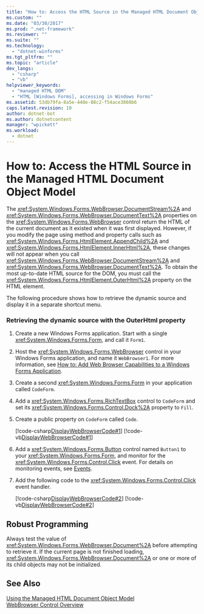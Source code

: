 ```yaml
---
title: "How to: Access the HTML Source in the Managed HTML Document Object Model"
ms.custom: ""
ms.date: "03/30/2017"
ms.prod: ".net-framework"
ms.reviewer: ""
ms.suite: ""
ms.technology: 
  - "dotnet-winforms"
ms.tgt_pltfrm: ""
ms.topic: "article"
dev_langs: 
  - "csharp"
  - "vb"
helpviewer_keywords: 
  - "managed HTML DOM"
  - "HTML [Windows Forms], accessing in Windows Forms"
ms.assetid: 53db79fa-8a5e-448e-88c2-f54ace3860b6
caps.latest.revision: 10
author: dotnet-bot
ms.author: dotnetcontent
manager: "wpickett"
ms.workload: 
  - dotnet
---
```

# How to: Access the HTML Source in the Managed HTML Document Object Model
The <xref:System.Windows.Forms.WebBrowser.DocumentStream%2A> and <xref:System.Windows.Forms.WebBrowser.DocumentText%2A> properties on the <xref:System.Windows.Forms.WebBrowser> control return the HTML of the current document as it existed when it was first displayed. However, if you modify the page using method and property calls such as <xref:System.Windows.Forms.HtmlElement.AppendChild%2A> and <xref:System.Windows.Forms.HtmlElement.InnerHtml%2A>, these changes will not appear when you call <xref:System.Windows.Forms.WebBrowser.DocumentStream%2A> and <xref:System.Windows.Forms.WebBrowser.DocumentText%2A>. To obtain the most up-to-date HTML source for the DOM, you must call the <xref:System.Windows.Forms.HtmlElement.OuterHtml%2A> property on the HTML element.  
  
 The following procedure shows how to retrieve the dynamic source and display it in a separate shortcut menu.  
  
### Retrieving the dynamic source with the OuterHtml property  
  
1. Create a new Windows Forms application. Start with a single <xref:System.Windows.Forms.Form>, and call it `Form1`.  
  
2. Host the <xref:System.Windows.Forms.WebBrowser> control in your Windows Forms application, and name it `WebBrowser1`. For more information, see [How to: Add Web Browser Capabilities to a Windows Forms Application](../../../../docs/framework/winforms/controls/how-to-add-web-browser-capabilities-to-a-windows-forms-application.md).  
  
3. Create a second <xref:System.Windows.Forms.Form> in your application called `CodeForm`.  
  
4. Add a <xref:System.Windows.Forms.RichTextBox> control to `CodeForm` and set its <xref:System.Windows.Forms.Control.Dock%2A> property to `Fill`.  
  
5. Create a public property on `CodeForm` called `Code`.  
  
    [!code-csharp[DisplayWebBrowserCode#1](../../../../samples/snippets/csharp/VS_Snippets_Winforms/DisplayWebBrowserCode/CS/CodeForm.cs#1)]
    [!code-vb[DisplayWebBrowserCode#1](../../../../samples/snippets/visualbasic/VS_Snippets_Winforms/DisplayWebBrowserCode/VB/CodeForm.vb#1)]  
  
6. Add a <xref:System.Windows.Forms.Button> control named `Button1` to your <xref:System.Windows.Forms.Form>, and monitor for the <xref:System.Windows.Forms.Control.Click> event. For details on monitoring events, see [Events](../../../../docs/standard/events/index.md).  
  
7. Add the following code to the <xref:System.Windows.Forms.Control.Click> event handler.  
  
    [!code-csharp[DisplayWebBrowserCode#2](../../../../samples/snippets/csharp/VS_Snippets_Winforms/DisplayWebBrowserCode/CS/Form1.cs#2)]
    [!code-vb[DisplayWebBrowserCode#2](../../../../samples/snippets/visualbasic/VS_Snippets_Winforms/DisplayWebBrowserCode/VB/Form1.vb#2)]  
  
## Robust Programming  
 Always test the value of <xref:System.Windows.Forms.WebBrowser.Document%2A> before attempting to retrieve it. If the current page is not finished loading, <xref:System.Windows.Forms.WebBrowser.Document%2A> or one or more of its child objects may not be initialized.  
  
## See Also  
 [Using the Managed HTML Document Object Model](../../../../docs/framework/winforms/controls/using-the-managed-html-document-object-model.md)  
 [WebBrowser Control Overview](../../../../docs/framework/winforms/controls/webbrowser-control-overview.md)
